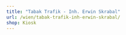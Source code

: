 ```yaml
---
title: "Tabak Trafik - Inh. Erwin Skrabal"
url: /wien/tabak-trafik-inh-erwin-skrabal/
shop: Kiosk
---
```

